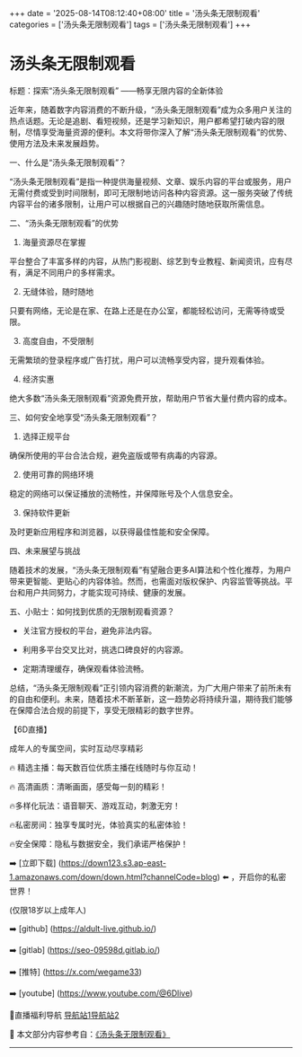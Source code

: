 +++
date = '2025-08-14T08:12:40+08:00'
title = '汤头条无限制观看'
categories = ['汤头条无限制观看']
tags = ['汤头条无限制观看']
+++

# 汤头条无限制观看

标题：探索“汤头条无限制观看” ——畅享无限内容的全新体验

近年来，随着数字内容消费的不断升级，“汤头条无限制观看”成为众多用户关注的热点话题。无论是追剧、看短视频，还是学习新知识，用户都希望打破内容的限制，尽情享受海量资源的便利。本文将带你深入了解“汤头条无限制观看”的优势、使用方法及未来发展趋势。

一、什么是“汤头条无限制观看”？

“汤头条无限制观看”是指一种提供海量视频、文章、娱乐内容的平台或服务，用户无需付费或受到时间限制，即可无限制地访问各种内容资源。这一服务突破了传统内容平台的诸多限制，让用户可以根据自己的兴趣随时随地获取所需信息。

二、“汤头条无限制观看”的优势

1. 海量资源尽在掌握

平台整合了丰富多样的内容，从热门影视剧、综艺到专业教程、新闻资讯，应有尽有，满足不同用户的多样需求。

2. 无缝体验，随时随地

只要有网络，无论是在家、在路上还是在办公室，都能轻松访问，无需等待或受限。

3. 高度自由，不受限制

无需繁琐的登录程序或广告打扰，用户可以流畅享受内容，提升观看体验。

4. 经济实惠

绝大多数“汤头条无限制观看”资源免费开放，帮助用户节省大量付费内容的成本。

三、如何安全地享受“汤头条无限制观看”？

1. 选择正规平台

确保所使用的平台合法合规，避免盗版或带有病毒的内容源。

2. 使用可靠的网络环境

稳定的网络可以保证播放的流畅性，并保障账号及个人信息安全。

3. 保持软件更新

及时更新应用程序和浏览器，以获得最佳性能和安全保障。

四、未来展望与挑战

随着技术的发展，“汤头条无限制观看”有望融合更多AI算法和个性化推荐，为用户带来更智能、更贴心的内容体验。然而，也需面对版权保护、内容监管等挑战。平台和用户共同努力，才能实现可持续、健康的发展。

五、小贴士：如何找到优质的无限制观看资源？

- 关注官方授权的平台，避免非法内容。

- 利用多平台交叉比对，挑选口碑良好的内容源。

- 定期清理缓存，确保观看体验流畅。

总结，“汤头条无限制观看”正引领内容消费的新潮流，为广大用户带来了前所未有的自由和便利。未来，随着技术不断革新，这一趋势必将持续升温，期待我们能够在保障合法合规的前提下，享受无限精彩的数字世界。

【6D直播】

成年人的专属空间，实时互动尽享精彩

🔥 精选主播：每天数百位优质主播在线随时与你互动！

🔥 高清画质：清晰画面，感受每一刻的精彩！

🔥多样化玩法：语音聊天、游戏互动，刺激无穷！

🔥私密房间：独享专属时光，体验真实的私密体验！

🔥安全保障：隐私与数据安全，我们承诺严格保护！

➡️ [立即下载] (https://down123.s3.ap-east-1.amazonaws.com/down/down.html?channelCode=blog) ⬅️ ，开启你的私密世界！

 (仅限18岁以上成年人)

➡️ [github] (https://aldult-live.github.io/)

➡️ [gitlab] (https://seo-09598d.gitlab.io/)

➡️ [推特] (https://x.com/wegame33)

➡️ [youtube] (https://www.youtube.com/@6Dlive)

🔞直播福利导航   [导航站1](https://webstack-86085a.gitlab.io/)[导航站2](https://onlygit123-2.github.io/)


📘 本文部分内容参考自：[《汤头条无限制观看》](https://webstack-hugo-10.pages.dev/)

---
